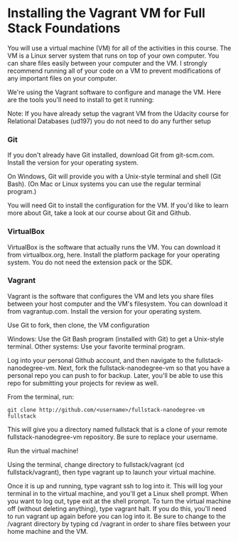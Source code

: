 # Installing the Vagrant VM for Full Stack Foundations

You will use a virtual machine (VM) for all of the activities in this course. The VM is a Linux server system that runs on top of your own computer.  You can share files easily between your computer and the VM. I strongly recommend running all of your code on a VM to prevent modifications of any important files on your computer.

We're using the Vagrant software to configure and manage the VM. Here are the tools you'll need to install to get it running:

Note: If you have already setup the vagrant VM from the Udacity course for Relational Databases (ud197) you do not need to do any further setup

### Git

If you don't already have Git installed, download Git from git-scm.com. Install the version for your operating system.

On Windows, Git will provide you with a Unix-style terminal and shell (Git Bash). 
(On Mac or Linux systems you can use the regular terminal program.)

You will need Git to install the configuration for the VM. If you'd like to learn more about Git, take a look at our course about Git and Github.

### VirtualBox

VirtualBox is the software that actually runs the VM. You can download it from virtualbox.org, here. Install the platform package for your operating system.  You do not need the extension pack or the SDK.

### Vagrant

Vagrant is the software that configures the VM and lets you share files between your host computer and the VM's filesystem.  You can download it from vagrantup.com. Install the version for your operating system.

Use Git to fork, then clone, the VM configuration

Windows: Use the Git Bash program (installed with Git) to get a Unix-style terminal. 
Other systems: Use your favorite terminal program.

Log into your personal Github account, and then navigate to the fullstack-nanodegree-vm. Next, fork the fullstack-nanodegree-vm so that you have a personal repo you can push to for backup. Later, you'll be able to use this repo for submitting your projects for review as well.

From the terminal, run:

`git clone http://github.com/<username>/fullstack-nanodegree-vm fullstack`

This will give you a directory named fullstack that is a clone of your remote fullstack-nanodegree-vm repository. Be sure to replace your username.

Run the virtual machine!

Using the terminal, change directory to fullstack/vagrant (cd fullstack/vagrant), then type vagrant up to launch your virtual machine.

Once it is up and running, type vagrant ssh to log into it. This will log your terminal in to the virtual machine, and you'll get a Linux shell prompt. When you want to log out, type exit at the shell prompt.  To turn the virtual machine off (without deleting anything), type vagrant halt. If you do this, you'll need to run vagrant up again before you can log into it. Be sure to change to the /vagrant directory by typing cd /vagrant in order to share files between your home machine and the VM. 
